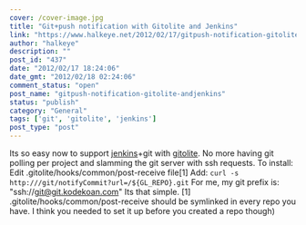 ```yaml
---
cover: /cover-image.jpg
title: "Git+push notification with Gitolite and Jenkins"
link: "https://www.halkeye.net/2012/02/17/gitpush-notification-gitolite-andjenkins/"
author: "halkeye"
description: ""
post_id: "437"
date: "2012/02/17 18:24:06"
date_gmt: "2012/02/18 02:24:06"
comment_status: "open"
post_name: "gitpush-notification-gitolite-andjenkins"
status: "publish"
category: "General"
tags: ['git', 'gitolite', 'jenkins']
post_type: "post"
---
```


Its so easy now to support [jenkins](http://jenkins-ci.org/)+git with [gitolite](https://github.com/sitaramc/gitolite). No more having git polling per project and slamming the git server with ssh requests. To install: Edit .gitolite/hooks/common/post-receive file[1] Add: ` curl -s http:///git/notifyCommit?url=/${GL_REPO}.git ` For me, my git prefix is: "ssh://git@git.kodekoan.com" Its that simple. [1] .gitolite/hooks/common/post-receive should be symlinked in every repo you have. I think you needed to set it up before you created a repo though)